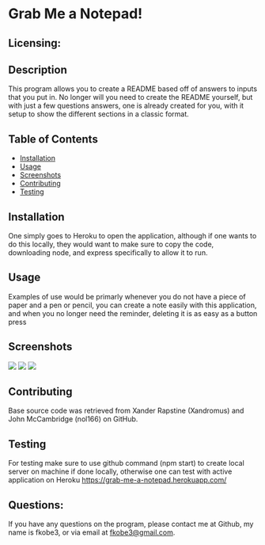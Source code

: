   # Grab Me a Notepad!
  
  ## Licensing: 
  

## Description
This program allows you to create a README based off of answers to inputs that you put in. No longer will you need to create the README yourself, but with just a few questions answers, one is already created for you, with it setup to show the different sections in a classic format.
## Table of Contents
+ [Installation](#installation)
+ [Usage](#usage)
+ [Screenshots](#screenshots)
+ [Contributing](#contributing)
+ [Testing](#testing)

## Installation
  One  simply goes to Heroku to open the application, although if one wants to do this locally, they would want to make sure to copy the code, downloading node, and express specifically to allow it to run.

## Usage
  Examples of use would be primarly whenever you do not have a piece of paper and a pen or pencil, you can create a note easily with this application, and when you no longer need the reminder, deleting it is as easy as a button press
## Screenshots 
<img src="./screenshots/Screenshot54">
<img src="./screenshots/Screenshot55">
<img src="./screenshots/Screenshot56">

## Contributing
  Base source code was retrieved from Xander Rapstine (Xandromus) and John McCambridge (nol166) on GitHub.

## Testing
 For testing make sure to use github command (npm start) to create local server on machine if done locally, otherwise one can test with active application on Heroku  https://grab-me-a-notepad.herokuapp.com/ 
  
## Questions:
If you have any questions on the program, please contact me at Github, my name is fkobe3, or via email at fkobe3@gmail.com.